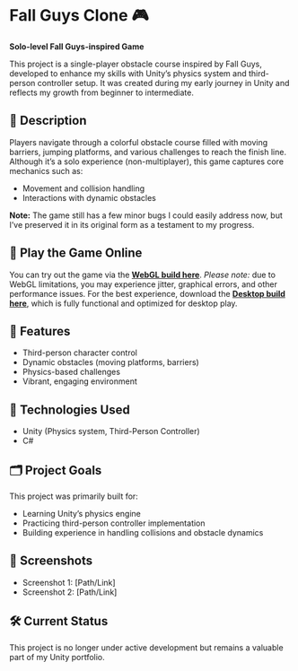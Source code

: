 # Fall Guys Clone 🎮

**Solo-level Fall Guys-inspired Game**

This project is a single-player obstacle course inspired by Fall Guys, developed to enhance my skills with Unity’s physics system and third-person controller setup. It was created during my early journey in Unity and reflects my growth from beginner to intermediate.

## 📝 Description
Players navigate through a colorful obstacle course filled with moving barriers, jumping platforms, and various challenges to reach the finish line. Although it’s a solo experience (non-multiplayer), this game captures core mechanics such as:
- Movement and collision handling
- Interactions with dynamic obstacles

**Note:** The game still has a few minor bugs I could easily address now, but I’ve preserved it in its original form as a testament to my progress.

## 🔗 Play the Game Online
You can try out the game via the **[WebGL build here](#)**. *Please note:* due to WebGL limitations, you may experience jitter, graphical errors, and other performance issues. For the best experience, download the **[Desktop build here](./builds/FallGuysClone_Desktop.zip)**, which is fully functional and optimized for desktop play.

## 🔧 Features
- Third-person character control
- Dynamic obstacles (moving platforms, barriers)
- Physics-based challenges
- Vibrant, engaging environment

## 🚀 Technologies Used
- Unity (Physics system, Third-Person Controller)
- C#

## 🗂️ Project Goals
This project was primarily built for:
- Learning Unity’s physics engine
- Practicing third-person controller implementation
- Building experience in handling collisions and obstacle dynamics

## 📸 Screenshots
<!-- Add links or paths to screenshots here -->
- Screenshot 1: [Path/Link]
- Screenshot 2: [Path/Link]

## 🛠️ Current Status
This project is no longer under active development but remains a valuable part of my Unity portfolio.
